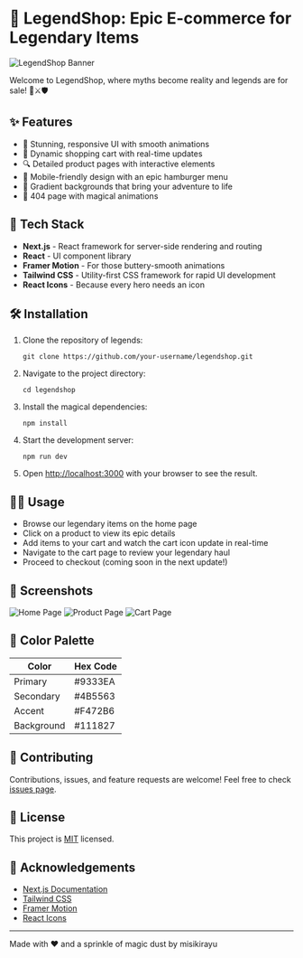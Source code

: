 # 🏰 LegendShop: Epic E-commerce for Legendary Items

![LegendShop Banner](./assets/banner.png)

Welcome to LegendShop, where myths become reality and legends are for sale! 🐉⚔️🛡️

## ✨ Features

- 🎨 Stunning, responsive UI with smooth animations
- 🛒 Dynamic shopping cart with real-time updates
- 🔍 Detailed product pages with interactive elements
- 📱 Mobile-friendly design with an epic hamburger menu
- 🌈 Gradient backgrounds that bring your adventure to life
- 🔮 404 page with magical animations

## 🚀 Tech Stack

- **Next.js** - React framework for server-side rendering and routing
- **React** - UI component library
- **Framer Motion** - For those buttery-smooth animations
- **Tailwind CSS** - Utility-first CSS framework for rapid UI development
- **React Icons** - Because every hero needs an icon

## 🛠️ Installation

1. Clone the repository of legends:
   ```
   git clone https://github.com/your-username/legendshop.git
   ```

2. Navigate to the project directory:
   ```
   cd legendshop
   ```

3. Install the magical dependencies:
   ```
   npm install
   ```

4. Start the development server:
   ```
   npm run dev
   ```

5. Open [http://localhost:3000](http://localhost:3000) with your browser to see the result.

## 🧙‍♂️ Usage

- Browse our legendary items on the home page
- Click on a product to view its epic details
- Add items to your cart and watch the cart icon update in real-time
- Navigate to the cart page to review your legendary haul
- Proceed to checkout (coming soon in the next update!)

## 📸 Screenshots

![Home Page](https://your-image-url-here.com/home-page.jpg)
![Product Page](https://your-image-url-here.com/product-page.jpg)
![Cart Page](https://your-image-url-here.com/cart-page.jpg)

## 🎨 Color Palette

| Color          | Hex Code |
|----------------|----------|
| Primary        | #9333EA  |
| Secondary      | #4B5563  |
| Accent         | #F472B6  |
| Background     | #111827  |

## 🤝 Contributing

Contributions, issues, and feature requests are welcome! Feel free to check [issues page](https://github.com/your-username/legendshop/issues).

## 📜 License

This project is [MIT](https://choosealicense.com/licenses/mit/) licensed.

## 🙌 Acknowledgements

- [Next.js Documentation](https://nextjs.org/docs)
- [Tailwind CSS](https://tailwindcss.com/)
- [Framer Motion](https://www.framer.com/motion/)
- [React Icons](https://react-icons.github.io/react-icons/)

---

Made with ❤️ and a sprinkle of magic dust by misikirayu
